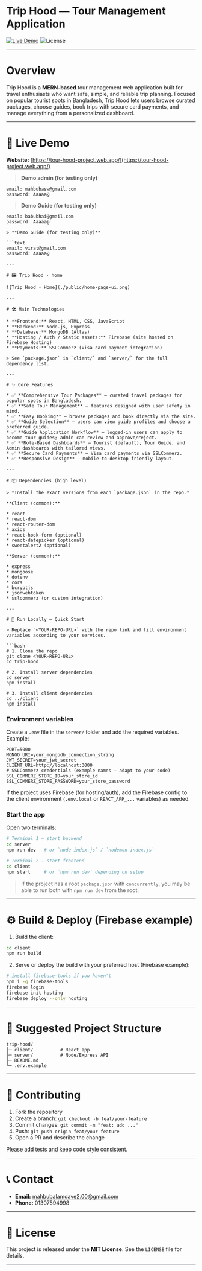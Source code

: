 # Trip Hood — Tour Management Application

[![Live Demo](https://img.shields.io/badge/Live-Demo-brightgreen)](https://tour-hood-project.web.app/)  ![License](https://img.shields.io/badge/License-MIT-blue)

---

# Overview

Trip Hood is a **MERN-based** tour management web application built for travel enthusiasts who want safe, simple, and reliable trip planning. Focused on popular tourist spots in Bangladesh, Trip Hood lets users browse curated packages, choose guides, book trips with secure card payments, and manage everything from a personalized dashboard.

---

# 🔗 Live Demo

**Website:** [https://tour-hood-project.web.app/](https://tour-hood-project.web.app/)

> **Demo admin (for testing only)**

```text
email: mahbubasw@gmail.com
password: Aaaaa@
```

> **Demo Guide (for testing only)**

```text
email: babubhai@gmail.com
password: Aaaaa@

> **Demo Guide (for testing only)**

```text
email: virat@gmail.com
password: Aaaaa@

---

# 🖼 Trip Hood - home

![Trip Hood - Home](./public/home-page-ui.png)

---

# 🛠 Main Technologies

* **Frontend:** React, HTML, CSS, JavaScript
* **Backend:** Node.js, Express
* **Database:** MongoDB (Atlas)
* **Hosting / Auth / Static assets:** Firebase (site hosted on Firebase Hosting)
* **Payments:** SSLCommerz (Visa card payment integration)

> See `package.json` in `client/` and `server/` for the full dependency list.

---

# ✨ Core Features

* ✅ **Comprehensive Tour Packages** — curated travel packages for popular spots in Bangladesh.
* ✅ **Safe Tour Management** — features designed with user safety in mind.
* ✅ **Easy Booking** — browse packages and book directly via the site.
* ✅ **Guide Selection** — users can view guide profiles and choose a preferred guide.
* ✅ **Guide Application Workflow** — logged-in users can apply to become tour guides; admin can review and approve/reject.
* ✅ **Role-Based Dashboards** — Tourist (default), Tour Guide, and Admin dashboards with tailored views.
* ✅ **Secure Card Payments** — Visa card payments via SSLCommerz.
* ✅ **Responsive Design** — mobile-to-desktop friendly layout.

---

# 📦 Dependencies (high level)

> *Install the exact versions from each `package.json` in the repo.*

**Client (common):**

* react
* react-dom
* react-router-dom
* axios
* react-hook-form (optional)
* react-datepicker (optional)
* sweetalert2 (optional)

**Server (common):**

* express
* mongoose
* dotenv
* cors
* bcryptjs
* jsonwebtoken
* sslcommerz (or custom integration)

---

# 🚀 Run Locally — Quick Start

> Replace `<YOUR-REPO-URL>` with the repo link and fill environment variables according to your services.

```bash
# 1. Clone the repo
git clone <YOUR-REPO-URL>
cd trip-hood

# 2. Install server dependencies
cd server
npm install

# 3. Install client dependencies
cd ../client
npm install
```

### Environment variables

Create a `.env` file in the `server/` folder and add the required variables. Example:

```env
PORT=5000
MONGO_URI=your_mongodb_connection_string
JWT_SECRET=your_jwt_secret
CLIENT_URL=http://localhost:3000
# SSLCommerz credentials (example names — adapt to your code)
SSL_COMMERZ_STORE_ID=your_store_id
SSL_COMMERZ_STORE_PASSWORD=your_store_password
```

If the project uses Firebase (for hosting/auth), add the Firebase config to the client environment (`.env.local` or `REACT_APP_...` variables) as needed.

### Start the app

Open two terminals:

```bash
# Terminal 1 — start backend
cd server
npm run dev   # or `node index.js` / `nodemon index.js`

# Terminal 2 — start frontend
cd client
npm start     # or `npm run dev` depending on setup
```

> If the project has a root `package.json` with `concurrently`, you may be able to run both with `npm run dev` from the root.

---

# ⚙️ Build & Deploy (Firebase example)

1. Build the client:

```bash
cd client
npm run build
```

2. Serve or deploy the build with your preferred host (Firebase example):

```bash
# install firebase-tools if you haven't
npm i -g firebase-tools
firebase login
firebase init hosting
firebase deploy --only hosting
```

---

# 📁 Suggested Project Structure

```
trip-hood/
├─ client/          # React app
├─ server/          # Node/Express API
├─ README.md
└─ .env.example
```

---

# 🤝 Contributing

1. Fork the repository
2. Create a branch: `git checkout -b feat/your-feature`
3. Commit changes: `git commit -m "feat: add ..."`
4. Push: `git push origin feat/your-feature`
5. Open a PR and describe the change

Please add tests and keep code style consistent.

---


# 📞 Contact

* **Email:** [mahbubalamdave2.00@gmail.com](mailto:mahbubalamdave2.00@gmail.com)
* **Phone:** 01307594998

---

# 🧾 License

This project is released under the **MIT License**. See the `LICENSE` file for details.

---

